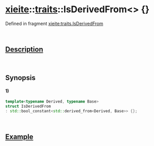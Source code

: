 # [xieite](../../xieite.md)\:\:[traits](../../traits.md)\:\:IsDerivedFrom\<\> \{\}
Defined in fragment [xieite:traits.IsDerivedFrom](../../../src/traits/is_derived_from.cpp)

&nbsp;

## [Description](https://en.cppreference.com/w/cpp/concepts/derived_from)

&nbsp;

## Synopsis
#### 1)
```cpp
template<typename Derived, typename Base>
struct IsDerivedFrom
: std::bool_constant<std::derived_from<Derived, Base>> {};
```

&nbsp;

## [Example](https://en.cppreference.com/w/cpp/concepts/derived_from#Example)
